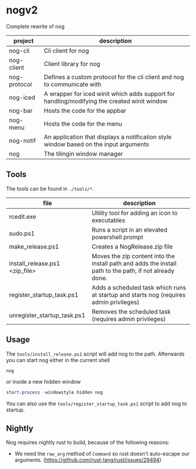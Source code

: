 # nogv2

Complete rewrite of nog

| project | description |
|-|-|
| nog-cli | Cli client for nog |
| nog-client | Client library for nog |
| nog-protocol | Defines a custom protocol for the cli client and nog to communicate with |
| nog-iced | A wrapper for iced winit which adds support for handling/modifying the created winit window |
| nog-bar | Hosts the code for the appbar |
| nog-menu | Hosts the code for the menu |
| nog-notif | An application that displays a notification style window based on the input arguments |
| nog | The tilingin window manager |

## Tools

The tools can be found in `./tools/*`.

| file | description |
|-|-|
| rcedit.exe | Utility tool for adding an icon to executables |
| sudo.ps1 | Runs a script in an elevated powershell prompt |
| make_release.ps1 <version> | Creates a NogRelease.zip file |
| install_release.ps1 <zip_file> | Moves the zip content into the install path and adds the install path to the path, if not already done. |
| register_startup_task.ps1 | Adds a scheduled task which runs at startup and starts nog (requires admin privileges) |
| unregister_startup_task.ps1 | Removes the scheduled task (requires admin privileges) |

## Usage

The `tools/install_release.ps1` script will add nog to the path. Afterwards you can start nog either
in the current shell

```powershell
nog
```

or inside a new hidden window

```powershell
start-process -windowstyle hidden nog
```

You can also use the `tools/register_startup_task.ps1` script to add nog to startup.

## Nightly

Nog requires nightly rust to build, because of the following reasons:

* We need the `raw_arg` method of `Command` so rust doesn't auto-escape our arguments. (https://github.com/rust-lang/rust/issues/29494)
